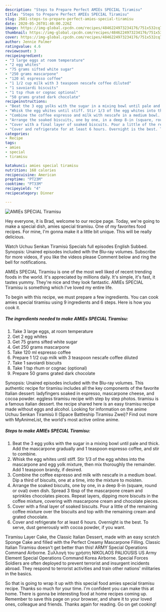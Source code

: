 ```yaml
---
description: "Steps to Prepare Perfect AMIEs SPECIAL Tiramisu"
title: "Steps to Prepare Perfect AMIEs SPECIAL Tiramisu"
slug: 2681-steps-to-prepare-perfect-amies-special-tiramisu
date: 2020-05-26T01:40:00.226Z
image: https://img-global.cpcdn.com/recipes/4846224973234176/751x532cq70/amies-special-tiramisu-recipe-main-photo.jpg
thumbnail: https://img-global.cpcdn.com/recipes/4846224973234176/751x532cq70/amies-special-tiramisu-recipe-main-photo.jpg
cover: https://img-global.cpcdn.com/recipes/4846224973234176/751x532cq70/amies-special-tiramisu-recipe-main-photo.jpg
author: Jennie Palmer
ratingvalue: 4.6
reviewcount: 3
recipeingredient:
- "3 large eggs at room temperature"
- "2 egg whites"
- "75 grams sifted white sugar"
- "250 grams mascarpone"
- "120 ml espresso coffee"
- "1 1/2 cup milk with 3 teaspoon nescafe coffee diluted"
- "1 savoiardi biscuits"
- "1 tsp rhum or cognac optional"
- "50 grams grated dark chocolate"
recipeinstructions:
- "Beat the 3 egg yolks with the sugar in a mixing bowl until pale and thick. Add the mascarpone gradually and 1 teaspoon espresso coffee, and stir to combine."
- "Whisk the egg whites until stiff. Stir 1/3 of the egg whites into the mascarpone and egg yolk mixture, then mix thoroughly the remainder. Add 1 teaspoon brandy, if desired."
- "Combine the coffee espresso and milk with nescafe in a medium bowl. Dip a third of biscuits, one at a time, into the mixture to moisten."
- "Arrange the soaked biscuits, one by one, in a deep 8-in (square, round or oval) oven dish. Spread 3 tbsp of the mascarpone cream and sprinkles chocolates pieces. Repeat layers, dipping more biscuits in the coffee mixture, covering with mascarpone cream and chocolate pieces."
- "Cover with a final layer of soaked biscuits. Pour a little of the remaining coffee mixture over the biscuits and top with the remaining cream and grated chocolate."
- "Cover and refrigerate for at least 6 hours. Overnight is the best. To serve, dust generously with cocoa powder, if you want."
categories:
- Recipe
tags:
- amies
- special
- tiramisu

katakunci: amies special tiramisu 
nutrition: 168 calories
recipecuisine: American
preptime: "PT23M"
cooktime: "PT33M"
recipeyield: "4"
recipecategory: Dinner

---
```



![AMIEs SPECIAL Tiramisu](https://img-global.cpcdn.com/recipes/4846224973234176/751x532cq70/amies-special-tiramisu-recipe-main-photo.jpg)

Hey everyone, it is Brad, welcome to our recipe page. Today, we're going to make a special dish, amies special tiramisu. One of my favorites food recipes. For mine, I'm gonna make it a little bit unique. This will be really delicious.

Watch Uchuu Senkan Tiramisù Specials full episodes English Subbed. Synopsis: Unaired episodes included with the Blu-ray volumes. Subscribe for more videos, if you like the videos please Comment below and ring the bell for notifications.

AMIEs SPECIAL Tiramisu is one of the most well liked of recent trending foods in the world. It's appreciated by millions daily. It's simple, it's fast, it tastes yummy. They're nice and they look fantastic. AMIEs SPECIAL Tiramisu is something which I've loved my entire life.


To begin with this recipe, we must prepare a few ingredients. You can cook amies special tiramisu using 9 ingredients and 6 steps. Here is how you cook it.

<!--inarticleads1-->

##### The ingredients needed to make AMIEs SPECIAL Tiramisu:

1. Take 3 large eggs, at room temperature
1. Get 2 egg whites
1. Get 75 grams sifted white sugar
1. Get 250 grams mascarpone
1. Take 120 ml espresso coffee
1. Prepare 1 1/2 cup milk with 3 teaspoon nescafe coffee diluted
1. Take 1 savoiardi biscuits
1. Take 1 tsp rhum or cognac (optional)
1. Prepare 50 grams grated dark chocolate


Synopsis: Unaired episodes included with the Blu-ray volumes. This authentic recipe for tiramisu includes all the key components of the favorite Italian dessert: ladyfingers soaked in espresso, mascarpone cheese, and cocoa powder. eggless tiramisu recipe with step by step photos. tiramisu is a famous italian dessert. the recipe shared here is an easy tiramisu recipe made without eggs and alcohol. Looking for information on the anime Uchuu Senkan Tiramisù II (Space Battleship Tiramisu Zwei)? Find out more with MyAnimeList, the world&#39;s most active online anime. 

<!--inarticleads2-->

##### Steps to make AMIEs SPECIAL Tiramisu:

1. Beat the 3 egg yolks with the sugar in a mixing bowl until pale and thick. Add the mascarpone gradually and 1 teaspoon espresso coffee, and stir to combine.
1. Whisk the egg whites until stiff. Stir 1/3 of the egg whites into the mascarpone and egg yolk mixture, then mix thoroughly the remainder. Add 1 teaspoon brandy, if desired.
1. Combine the coffee espresso and milk with nescafe in a medium bowl. Dip a third of biscuits, one at a time, into the mixture to moisten.
1. Arrange the soaked biscuits, one by one, in a deep 8-in (square, round or oval) oven dish. Spread 3 tbsp of the mascarpone cream and sprinkles chocolates pieces. Repeat layers, dipping more biscuits in the coffee mixture, covering with mascarpone cream and chocolate pieces.
1. Cover with a final layer of soaked biscuits. Pour a little of the remaining coffee mixture over the biscuits and top with the remaining cream and grated chocolate.
1. Cover and refrigerate for at least 6 hours. Overnight is the best. To serve, dust generously with cocoa powder, if you want.


Tiramisu Layer Cake, the Classic Italian Dessert, made with an easy scratch Sponge Cake and filled with the Perfect Creamy Mascarpone Filling. Classic Italian Tiramisu doesn&#39;t get better than this! ARMY Special Operations Command Airborne. Συλλογή του χρήστη NIKOLAOS PALIOUSIS US Army Element Special Operations Command Korea Airborne. Special Forces Soldiers are often deployed to prevent terrorist and insurgent incidents abroad. They respond to terrorist activities and train other nations&#39; militaries in the basics. 

So that is going to wrap it up with this special food amies special tiramisu recipe. Thanks so much for your time. I'm confident you can make this at home. There is gonna be interesting food at home recipes coming up. Remember to save this page on your browser, and share it to your loved ones, colleague and friends. Thanks again for reading. Go on get cooking!

